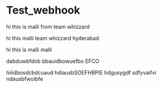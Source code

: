 # Test_webhook


hi this is malli from team whizzard


hi this malli team whizzard hyderabad

hi this is malli 
malli 

dabduwbfdob
bbauidbowuefbo EFCO

hiiidbosdcbdcuaud
hdiausbSOEFHBPIE
hdgusygdf sdfyvaifvi
ndausbfwoibfe
